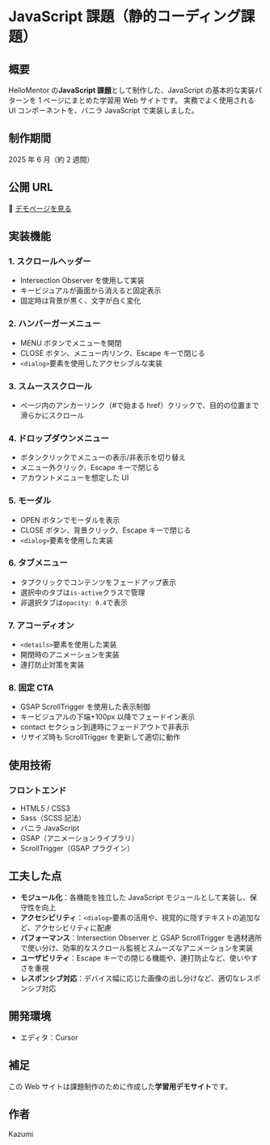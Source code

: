# JavaScript 課題（静的コーディング課題）

## 概要

HelloMentor の**JavaScript 課題**として制作した、JavaScript の基本的な実装パターンを 1 ページにまとめた学習用 Web サイトです。
実務でよく使用される UI コンポーネントを、バニラ JavaScript で実装しました。

## 制作期間

2025 年 6 月（約 2 週間）

## 公開 URL

🔗 [デモページを見る](https://xs541225.xsrv.jp/portfolio/js-components/)

## 実装機能

### 1. スクロールヘッダー

- Intersection Observer を使用して実装
- キービジュアルが画面から消えると固定表示
- 固定時は背景が黒く、文字が白く変化

### 2. ハンバーガーメニュー

- MENU ボタンでメニューを開閉
- CLOSE ボタン、メニュー内リンク、Escape キーで閉じる
- `<dialog>`要素を使用したアクセシブルな実装

### 3. スムーススクロール

- ページ内のアンカーリンク（#で始まる href）クリックで、目的の位置まで滑らかにスクロール

### 4. ドロップダウンメニュー

- ボタンクリックでメニューの表示/非表示を切り替え
- メニュー外クリック、Escape キーで閉じる
- アカウントメニューを想定した UI

### 5. モーダル

- OPEN ボタンでモーダルを表示
- CLOSE ボタン、背景クリック、Escape キーで閉じる
- `<dialog>`要素を使用した実装

### 6. タブメニュー

- タブクリックでコンテンツをフェードアップ表示
- 選択中のタブは`is-active`クラスで管理
- 非選択タブは`opacity: 0.4`で表示

### 7. アコーディオン

- `<details>`要素を使用した実装
- 開閉時のアニメーションを実装
- 連打防止対策を実装

### 8. 固定 CTA

- GSAP ScrollTrigger を使用した表示制御
- キービジュアルの下端+100px 以降でフェードイン表示
- contact セクション到達時にフェードアウトで非表示
- リサイズ時も ScrollTrigger を更新して適切に動作

## 使用技術

### フロントエンド

- HTML5 / CSS3
- Sass（SCSS 記法）
- バニラ JavaScript
- GSAP（アニメーションライブラリ）
- ScrollTrigger（GSAP プラグイン）

## 工夫した点

- **モジュール化**：各機能を独立した JavaScript モジュールとして実装し、保守性を向上
- **アクセシビリティ**：`<dialog>`要素の活用や、視覚的に隠すテキストの追加など、アクセシビリティに配慮
- **パフォーマンス**：Intersection Observer と GSAP ScrollTrigger を適材適所で使い分け、効率的なスクロール監視とスムーズなアニメーションを実装
- **ユーザビリティ**：Escape キーでの閉じる機能や、連打防止など、使いやすさを重視
- **レスポンシブ対応**：デバイス幅に応じた画像の出し分けなど、適切なレスポンシブ対応

## 開発環境

- エディタ：Cursor

## 補足

この Web サイトは課題制作のために作成した**学習用デモサイト**です。

## 作者

Kazumi
